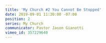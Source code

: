 ```yaml
---
title: 'My Church #2 You Cannot Be Stopped'
date: 2019-09-01 11:30:00 -07:00
position: 2
series: My Church
communicator: Pastor Jason Gianotti
vimeo_id: 357229640
---
```


